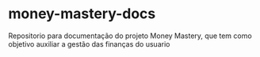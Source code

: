 # money-mastery-docs
Repositorio para documentação do projeto Money Mastery, que tem como objetivo auxiliar a gestão das finanças do usuario
